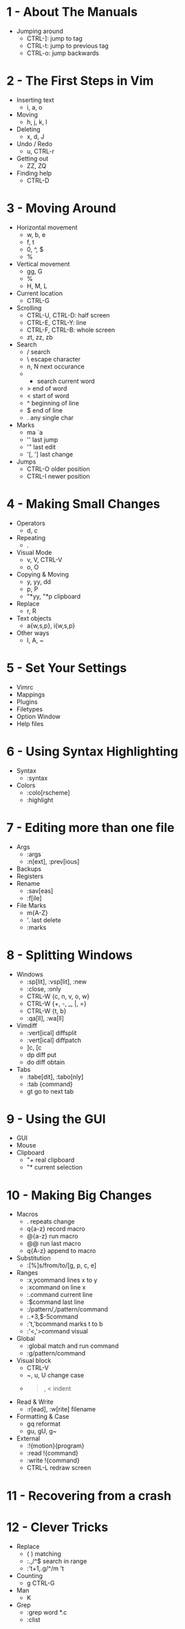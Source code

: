 # 1 - About The Manuals
- Jumping around
  * CTRL-]: jump to tag
  * CTRL-t: jump to previous tag
  * CTRL-o: jump backwards

# 2 - The First Steps in Vim
- Inserting text
  * i, a, o
- Moving
  * h, j, k, l
- Deleting
  * x, d, J
- Undo / Redo
  * u, CTRL-r
- Getting out
  * ZZ, ZQ
- Finding help
  * CTRL-D

# 3 - Moving Around
- Horizontal movement
  * w, b, e
  * f, t
  * 0, ^, $
  * %
- Vertical movement
  * gg, G
  * %
  * H, M, L
- Current location
  * CTRL-G
- Scrolling
  * CTRL-U, CTRL-D: half screen
  * CTRL-E, CTRL-Y: line
  * CTRL-F, CTRL-B: whole screen
  * zt, zz, zb
- Search
  * / search
  * \ escape character
  * n, N next occurance
  * * search current word
  * \> end of word
  * \< start of word
  * ^ beginning of line
  * $ end of line
  * . any single char
- Marks
  * ma `a
  * '' last jump
  * '" last edit
  * '[, '] last change
- Jumps
  * CTRL-O older position
  * CTRL-I newer position

# 4 - Making Small Changes
- Operators
  * d, c
- Repeating
  * .
- Visual Mode
  * v, V, CTRL-V
  * o, O
- Copying & Moving
  * y, yy, dd
  * p, P
  * "*yy, "*p clipboard
- Replace
  * r, R
- Text objects
  * a{w,s,p}, i{w,s,p}
- Other ways
  * I, A, ~

# 5 - Set Your Settings
- Vimrc
- Mappings
- Plugins
- Filetypes
- Option Window
- Help files

# 6 - Using Syntax Highlighting
- Syntax
  * :syntax
- Colors
  * :colo[rscheme]
  * :highlight

# 7 - Editing more than one file
- Args
  * :args
  * :n[ext], :prev[ious]
- Backups
- Registers
- Rename
  * :sav[eas]
  * :f[ile]
- File Marks
  * m{A-Z}
  * '. last delete
  * :marks

# 8 - Splitting Windows
- Windows
  * :sp[lit], :vsp[lit], :new
  * :close, :only
  * CTRL-W {c, n, v, o, w}
  * CTRL-W {+, -, _, |, =}
  * CTRL-W {t, b}
  * :qa[ll], :wa[ll]
- Vimdiff
  * :vert[ical] diffsplit
  * :vert[ical] diffpatch
  * ]c, [c
  * dp diff put
  * do diff obtain
- Tabs
  * :tabe[dit], :tabo[nly]
  * :tab {command}
  * gt go to next tab

# 9 - Using the GUI
- GUI
- Mouse
- Clipboard
  * "+ real clipboard
  * "* current selection

# 10 - Making Big Changes
- Macros
  * . repeats change
  * q{a-z} record macro
  * @{a-z} run macro
  * @@ run last macro
  * q{A-z} append to macro
- Substitution
  * :[%]s/from/to/[g, p, c, e]
- Ranges
  * :x,ycommand lines x to y
  * :xcommand on line x
  * :.command current line
  * :$command last line
  * :/pattern/,/pattern/command
  * :.+3,$-5command
  * :'t,'bcommand marks t to b
  * :'<,'>command visual
- Global
  * :global match and run command
  * :g/pattern/command
- Visual block
  * CTRL-V
  * ~, u, U change case
  * >, < indent
- Read & Write
  * :r[ead], :w[rite] filename
- Formatting & Case
  * gq reformat
  * gu, gU, g~
- External
  * :!{motion}{program}
  * :read !{command}
  * :write !{command}
  * CTRL-L redraw screen

# 11 - Recovering from a crash

# 12 - Clever Tricks
- Replace
  * \( \) matching
  * :.,/^$ search in range
  * :'t+1,.g/^/m 't
- Counting
  * g CTRL-G
- Man
  * K
- Grep
  * :grep word *.c
  * :clist
